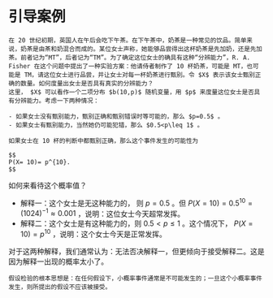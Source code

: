 # 引导案例

```{prf:example} 女士品茶
在 20 世纪初期，英国人在午后会吃下午茶。在下午茶中，奶茶是一种常见的饮品。简单来说，奶茶是由茶和奶混合而成的。某位女士声称，她能够品尝得出这杯奶茶是先加奶，还是先加茶。前者记为“MT”，后者记为“TM”。为了确定这位女士的确具有这种“分辨能力”，R. A. Fisher 在这个问题中提出了一种实验方案：他请侍者制作了 10 杯奶茶，可能是 MT，也可能是 TM，请这位女士进行品尝，并让女士对每一杯奶茶进行甄别。令 $X$ 表示该女士甄别正确的数量。如何度量出女士是否具有真实的分辨能力？
这里， $X$ 可以看作一个二项分布 $b(10,p)$ 随机变量，用 $p$ 来度量这位女士是否具有分辨能力。考虑一下两种情况：

- 如果女士没有甄别能力，甄别正确和甄别错误时等可能的，那么 $p=0.5$ 。
- 如果女士有甄别能力，当然她仍可能犯错，那么 $0.5<p\leq 1$ 。

如果女士在 10 杯的判断中都甄别正确，那么这个事件发生的可能性为

$$
P(X= 10)= p^{10}.
$$
```

如何来看待这个概率值？

- 解释一：这个女士是无这种能力的， 则 $p=0.5$ 。但 $P(X=10) = {0.5}^{10} = (1024)^{-1} \approx 0.001$ ，说明：这位女士今天超常发挥。
- 解释二：这个女士是有这种能力的，则 $0.5<p\leq1$ 。这个情况下， $P(X=10) = p^{10}$ ，说明：这个女士今天是正常发挥。

对于这两种解释，我们通常认为：无法否决解释一，但更倾向于接受解释二。这是因为解释一出现的概率太小了。

```{admonition} Remark
假设检验的根本思想是：在任何假设下，小概率事件通常是不可能发生的；一旦这个小概率事件发生，则所提出的假设不应该被接受。
```